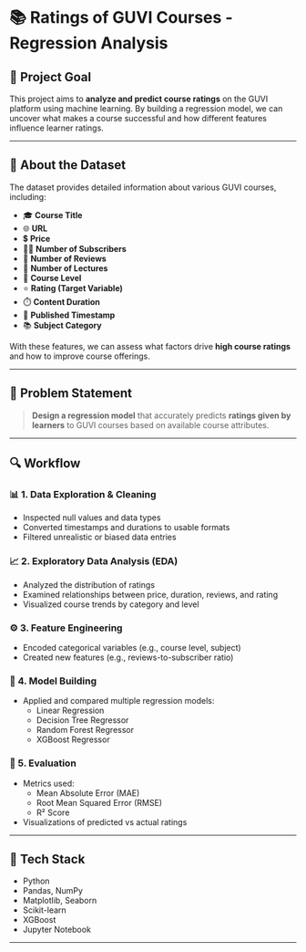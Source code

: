 # 📚 Ratings of GUVI Courses - Regression Analysis

## 🎯 Project Goal

This project aims to **analyze and predict course ratings** on the GUVI platform using machine learning. By building a regression model, we can uncover what makes a course successful and how different features influence learner ratings.

--- 

## 🧾 About the Dataset

The dataset provides detailed information about various GUVI courses, including:

- 🎓 **Course Title**  
- 🌐 **URL**  
- 💲 **Price**  
- 👨‍🎓 **Number of Subscribers**  
- 📝 **Number of Reviews**  
- 🎥 **Number of Lectures**  
- 🧩 **Course Level**  
- ⭐ **Rating (Target Variable)**  
- ⏱️ **Content Duration**  
- 📅 **Published Timestamp**  
- 📚 **Subject Category**

With these features, we can assess what factors drive **high course ratings** and how to improve course offerings.

---

## 🧠 Problem Statement

> **Design a regression model** that accurately predicts **ratings given by learners** to GUVI courses based on available course attributes.

---

## 🔍 Workflow

### 📊 1. Data Exploration & Cleaning
- Inspected null values and data types
- Converted timestamps and durations to usable formats
- Filtered unrealistic or biased data entries

### 📈 2. Exploratory Data Analysis (EDA)
- Analyzed the distribution of ratings
- Examined relationships between price, duration, reviews, and rating
- Visualized course trends by category and level

### ⚙️ 3. Feature Engineering
- Encoded categorical variables (e.g., course level, subject)
- Created new features (e.g., reviews-to-subscriber ratio)

### 🤖 4. Model Building
- Applied and compared multiple regression models:
  - Linear Regression
  - Decision Tree Regressor
  - Random Forest Regressor
  - XGBoost Regressor

### 📏 5. Evaluation
- Metrics used:
  - Mean Absolute Error (MAE)
  - Root Mean Squared Error (RMSE)
  - R² Score
- Visualizations of predicted vs actual ratings

---

## 🧰 Tech Stack

- Python
- Pandas, NumPy
- Matplotlib, Seaborn
- Scikit-learn
- XGBoost
- Jupyter Notebook

---


